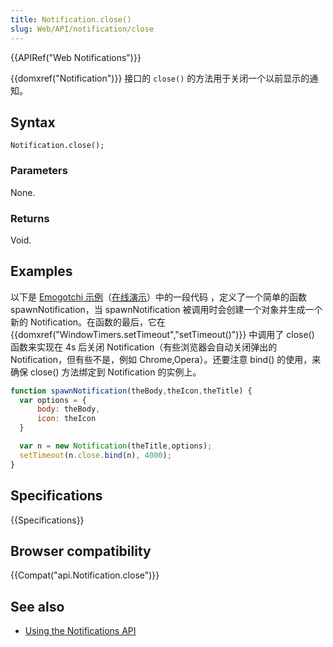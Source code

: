 ```yaml
---
title: Notification.close()
slug: Web/API/notification/close
---
```

{{APIRef("Web Notifications")}}

{{domxref("Notification")}} 接口的 `close()` 的方法用于关闭一个以前显示的通知。

## Syntax

```plain
Notification.close();
```

### Parameters

None.

### Returns

Void.

## Examples

以下是 [Emogotchi 示例](https://github.com/mdn/emogotchi)（[在线演示](http://mdn.github.io/emogotchi/)）中的一段代码 ，定义了一个简单的函数 spawnNotification，当 spawnNotification 被调用时会创建一个对象并生成一个新的 Notification。在函数的最后，它在{{domxref("WindowTimers.setTimeout","setTimeout()")}} 中调用了 close() 函数来实现在 4s 后关闭 Notification（有些浏览器会自动关闭弹出的 Notification，但有些不是，例如 Chrome,Opera）。还要注意 bind() 的使用，来确保 close() 方法绑定到 Notification 的实例上。

```js
function spawnNotification(theBody,theIcon,theTitle) {
  var options = {
      body: theBody,
      icon: theIcon
  }

  var n = new Notification(theTitle,options);
  setTimeout(n.close.bind(n), 4000);
}
```

## Specifications

{{Specifications}}

## Browser compatibility

{{Compat("api.Notification.close")}}

## See also

- [Using the Notifications API](/zh-CN/docs/Web/API/Notifications_API/Using_the_Notifications_API)
